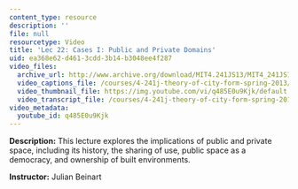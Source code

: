 ```yaml
---
content_type: resource
description: ''
file: null
resourcetype: Video
title: 'Lec 22: Cases I: Public and Private Domains'
uid: ea368e62-d461-3cdd-3b14-b3048ee4f287
video_files:
  archive_url: http://www.archive.org/download/MIT4.241JS13/MIT4_241JS13_lec22_300k.mp4
  video_captions_file: /courses/4-241j-theory-of-city-form-spring-2013/846c4b32780d5a93b66dd509f6d44f47_q485E0u9Kjk.vtt
  video_thumbnail_file: https://img.youtube.com/vi/q485E0u9Kjk/default.jpg
  video_transcript_file: /courses/4-241j-theory-of-city-form-spring-2013/e1ef90012fe5a3fee10104b9e25c4b7c_q485E0u9Kjk.pdf
video_metadata:
  youtube_id: q485E0u9Kjk
---
```


**Description:** This lecture explores the implications of public and private space, including its history, the sharing of use, public space as a democracy, and ownership of built environments.

**Instructor:** Julian Beinart